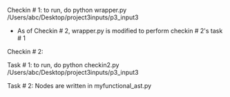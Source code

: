 
Checkin # 1:
to run, do
python wrapper.py /Users/abc/Desktop/project3inputs/p3_input3
* As of Checkin # 2, wrapper.py is modified to perform checkin # 2's task # 1


Checkin # 2:

  Task # 1:
  to run, do 
  python checkin2.py /Users/abc/Desktop/project3inputs/p3_input3

  Task # 2:
  Nodes are written in myfunctional_ast.py 
